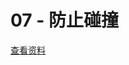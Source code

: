 # 07 - 防止碰撞

[查看资料](https://github.com/jbaysolutions/vue-grid-layout/blob/master/website/docs/.vuepress/components/Example07PreventCollision.vue)

<ClientOnly>
<!--iframe style="border:0;width: 100%;height:1000px;" src="../examples/07-prevent-collision.html"></iframe-->
<Example07PreventCollision></Example07PreventCollision>
</ClientOnly>
